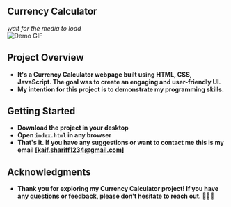 ## Currency Calculator
*wait for the media to load*
<br />
![Demo GIF](https://github.com/Kaif-Shariff/Currency_Converter/assets/93507427/c50610a6-7884-4d2b-9ae8-061c7a0ad033)


## Project Overview
- **It's a Currency Calculator webpage built using HTML, CSS, JavaScript. The goal was to create an engaging and user-friendly UI.**
- **My intention for this project is to demonstrate my programming skills.**

## Getting Started

- **Download the project in your desktop**
- **Open `index.html` in any browser**
- **That's it. If you have any suggestions or want to contact me this is my email [kaif.shariff1234@gmail.com]**

## Acknowledgments
- **Thank you for exploring my Currency Calculator project! If you have any questions or feedback, please don't hesitate to reach out. 🚀👩‍💻**
